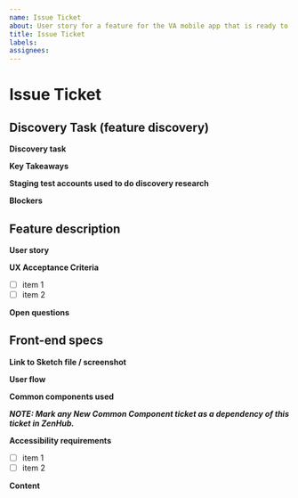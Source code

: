 ```yaml
---
name: Issue Ticket
about: User story for a feature for the VA mobile app that is ready to hand off to UX for design then engineering for implementation
title: Issue Ticket
labels:
assignees:
---
```

# Issue Ticket
<!-- Goal of these tickets: Write a user story for a feature for the VA mobile app that is ready to hand off to UX for design then engineering for implementation. This is talking about a screen or specific piece of functionality. -->

## Discovery Task (feature discovery)
**Discovery task** 
<!-- (i.e. conversation with another team, review of past research, collaboration with engineering, etc) --> 

**Key Takeaways**
<!--What is the work? What did you find in discovery? What information do you now have that should drive Acceptance Criteria  --> 

**Staging test accounts used to do discovery research**
<!-- indicate the accounts you used to get the data we need for design, engineering and QA -->

**Blockers**
<!--Is there anything that keeps us from finishing this feature? Lack of staging accounts? Are there ACs we can't define? Why? -->

## Feature description
**User story**
<!--As a [type of user], I would like to [xyz] so that [abc] -->

**UX Acceptance Criteria**
- [ ] item 1
- [ ] item 2

**Open questions**
<!--What is still missing or blocking? Do we need to do something to fully implement this story that isn't already done? What is that? -->
## Front-end specs
**Link to Sketch file / screenshot**
<!-- link to file in Sketch Cloud, no InVision. Check file settings to make sure engineers have access. Be sure to surround area in scope with a red box if its not a whole screen update --> 

**User flow**
<!--Write out the steps that the user would take  -->

**Common components used**
<!-- Are new common components used? If you are suggesting a new CC, make a new ticket for it using the Common Component Ticket template. -->
***NOTE: Mark any New Common Component ticket as a dependency of this ticket in ZenHub.***

**Accessibility requirements**
- [ ] item 1
- [ ] item 2

**Content**
<!--List out all the content that needs to be in this ticket EXACTLY as it should appear in the app -->
